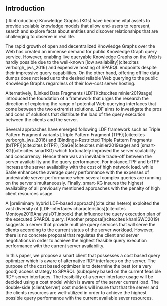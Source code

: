 ## Introduction
{:#introduction}
Knowledge Graphs (KGs) have become vital assets to provide scalable knowledge models that allow end-users to represent, search and explore facts about entities and discover relationships that are challenging to observe in real life.

The rapid growth of open and decentralized Knowledge Graphs over the Web has created an immense demand for public Knowledge Graph query service. However, enabling live queryable Knowledge Graphs on the Web is hardly possible due to the well-known [low availability](cite:cites verborgh_jws_2016) and expensive hosting of SPARQL endpoints despite their impressive query capabilities. On the other hand, offering offline data dumps does not lead us to the desired reliable Web querying to the public Knowledge Graphs regardless of their low-cost server hosting.

Alternatively, [Linked Data Fragments (LDF)](cite:cites minier2019sage) introduced the foundation of a framework that urges the research the direction of exploring the range of potential Web querying interfaces that come between the two extremist solutions. LDF aims to investigate the pros and cons of solutions that distribute the load of the query execution between the clients and the server. 

Several approaches have emerged following LDF framework such as Triple Pattern Fragment variants [Triple Pattern Fragment (TPF)](cite:cites verborgh_jws_2016) and [Bindings-Restricted Triple Pattern Fragments (brTPF)](cite:cites brTPF), [SaGe](cite:cites minier2019sage) and [smart-KG](cite:cites smartKG) which fortunately improved the server scalability and concurrency. Hence there was an inevitable trade-off between the server availability and the query performance. For instance,TPF and brTPF increase the server availability with the cost of high network load. while SaGe enhances the average query performance with the expenses of undesirable server performance when several complex queries are running on the server simultaneously. Finally, smart-KG insures the highest availability of all previously mentioned approaches with the penalty of high client resources usage.


A [preliminary hybrid LDF-based approach](cite:cites hetero) exploited the vast diversity of [LDF-interfaces characteristics](cite:cites Montoya2019AnalysisOT,inbook) that influence the query execution plan of the executed SPARQL query. [Another proposal](cite:cites khanISWC2019) suggests a server that provide multiple query services that will serve the clients according to the current status of the server workload. However, there is no concrete proposal that regulates the client and server negotiations in order to achieve the highest feasible query execution performance with the current server availability.

In this paper, we propose a smart client that possesses a cost based query optimizer which is aware of alternative RDF interfaces on the server. The purpose of the cost based optimizer is to determine the best (or a very good) access strategy to SPARQL (sub)query based on the current feasible RDF server interfaces. The feasibility of a server interface usage will be decided using a cost model which is aware of the server current load. The double-side (client/server) cost models  will insure that that the server and the clients resources are well-utilized in order to achieve the highest possible query performance with the current available sever resources. 

